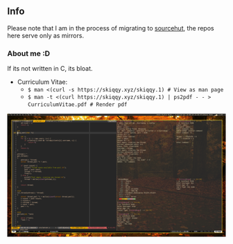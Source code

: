## Info

Please note that I am in the process of migrating to [sourcehut](https://sr.ht/~skiqqy),
the repos here serve only as mirrors.

### About me :D

If its not written in C, its bloat.

* Curriculum Vitae:
	* `$ man <(curl -s https://skiqqy.xyz/skiqqy.1) # View as man page`
	* `$ man -t <(curl https://skiqqy.xyz/skiqqy.1) | ps2pdf - - > CurriculumVitae.pdf # Render pdf`
	
![Workspace](assets/setup.png)
